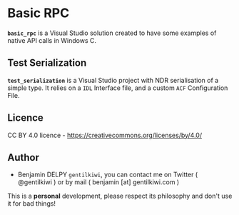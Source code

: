 # Basic RPC

**`basic_rpc`** is a Visual Studio solution created to have some examples of native API calls in Windows C.

## Test Serialization

**`test_serialization`** is a Visual Studio project with NDR serialisation of a simple type. It relies on a `IDL` Interface file, and a custom `ACF` Configuration File.

## Licence
CC BY 4.0 licence - https://creativecommons.org/licenses/by/4.0/

## Author
* Benjamin DELPY `gentilkiwi`, you can contact me on Twitter ( @gentilkiwi ) or by mail ( benjamin [at] gentilkiwi.com )

This is a **personal** development, please respect its philosophy and don't use it for bad things!